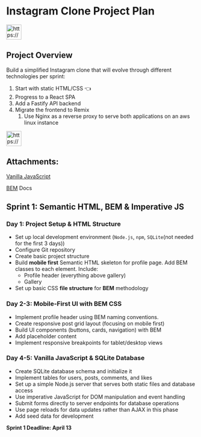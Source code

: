 # Instagram Clone Project Plan

<aside>
<img src="https://www.notion.so/icons/binoculars_red.svg" alt="https://www.notion.so/icons/binoculars_red.svg" width="40px" />

## Project Overview

Build a simplified Instagram clone that will evolve through different technologies per sprint:

1. Start with static HTML/CSS 👈
2. Progress to a React SPA
3. Add a Fastify API backend
4. Migrate the frontend to Remix
    1. Use Nginx as a reverse proxy to serve both applications on an aws linux instance
</aside>

<aside>
<img src="https://www.notion.so/icons/grocery_yellow.svg" alt="https://www.notion.so/icons/grocery_yellow.svg" width="40px" />

## Attachments:

[Vanilla JavaScript](https://www.notion.so/Vanilla-JavaScript-1cc4d699899c80f9ba1ced2938a9d3d8?pvs=21)

[BEM](https://getbem.com/introduction/) Docs

</aside>

## Sprint 1: Semantic HTML, BEM & Imperative JS

### Day 1: Project Setup & HTML Structure

- Set up local development environment (`Node.js`, `npm`, `SQLite`(not needed for the first 3 days))
- Configure Git repository
- Create basic project structure
- Build **mobile first** Semantic HTML skeleton for profile page. Add BEM classes to each element. Include:
    - Profile header (everything above gallery)
    - Gallery
- Set up basic CSS **file structure** for **BEM** methodology

### Day 2-3: Mobile-First UI with BEM CSS

- Implement profile header using BEM naming conventions.
- Create responsive post grid layout (focusing on mobile first)
- Build UI components (buttons, cards, navigation) with BEM
- Add placeholder content
- Implement responsive breakpoints for tablet/desktop views

### Day 4-5: Vanilla JavaScript & SQLite Database

- Create SQLite database schema and initialize it
- Implement tables for users, posts, comments, and likes
- Set up a simple Node.js server that serves both static files and database access
- Use imperative JavaScript for DOM manipulation and event handling
- Submit forms directly to server endpoints for database operations
- Use page reloads for data updates rather than AJAX in this phase
- Add seed data for development

**Sprint 1 Deadline: April 13**